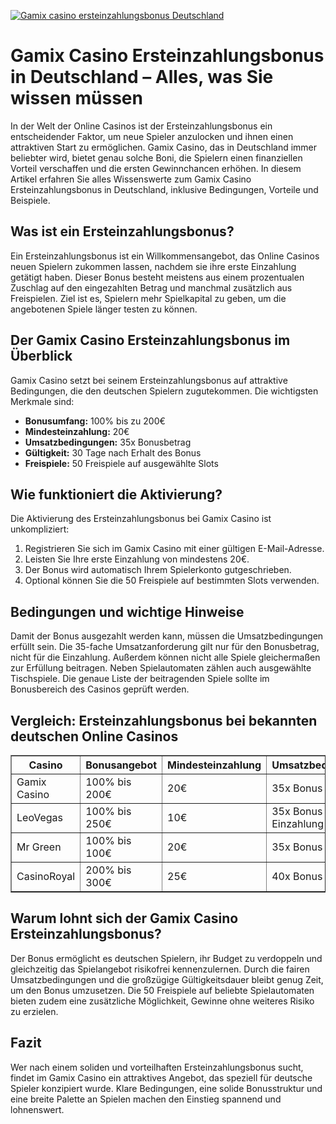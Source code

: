 [![Gamix casino ersteinzahlungsbonus Deutschland](https://123-caf.pages.dev/gitsignup.png)](https://vrmoo.ru/Bt82HjjY)

<h1>Gamix Casino Ersteinzahlungsbonus in Deutschland – Alles, was Sie wissen müssen</h1>  <p>In der Welt der Online Casinos ist der Ersteinzahlungsbonus ein entscheidender Faktor, um neue Spieler anzulocken und ihnen einen attraktiven Start zu ermöglichen. Gamix Casino, das in Deutschland immer beliebter wird, bietet genau solche Boni, die Spielern einen finanziellen Vorteil verschaffen und die ersten Gewinnchancen erhöhen. In diesem Artikel erfahren Sie alles Wissenswerte zum Gamix Casino Ersteinzahlungsbonus in Deutschland, inklusive Bedingungen, Vorteile und Beispiele.</p>  <h2>Was ist ein Ersteinzahlungsbonus?</h2>  <p>Ein Ersteinzahlungsbonus ist ein Willkommensangebot, das Online Casinos neuen Spielern zukommen lassen, nachdem sie ihre erste Einzahlung getätigt haben. Dieser Bonus besteht meistens aus einem prozentualen Zuschlag auf den eingezahlten Betrag und manchmal zusätzlich aus Freispielen. Ziel ist es, Spielern mehr Spielkapital zu geben, um die angebotenen Spiele länger testen zu können.</p>  <h2>Der Gamix Casino Ersteinzahlungsbonus im Überblick</h2>  <p>Gamix Casino setzt bei seinem Ersteinzahlungsbonus auf attraktive Bedingungen, die den deutschen Spielern zugutekommen. Die wichtigsten Merkmale sind:</p>  <ul>   <li><strong>Bonusumfang:</strong> 100% bis zu 200€</li>   <li><strong>Mindesteinzahlung:</strong> 20€</li>   <li><strong>Umsatzbedingungen:</strong> 35x Bonusbetrag</li>   <li><strong>Gültigkeit:</strong> 30 Tage nach Erhalt des Bonus</li>   <li><strong>Freispiele:</strong> 50 Freispiele auf ausgewählte Slots</li> </ul>  <h2>Wie funktioniert die Aktivierung?</h2>  <p>Die Aktivierung des Ersteinzahlungsbonus bei Gamix Casino ist unkompliziert:</p>  <ol>   <li>Registrieren Sie sich im Gamix Casino mit einer gültigen E-Mail-Adresse.</li>   <li>Leisten Sie Ihre erste Einzahlung von mindestens 20€.</li>   <li>Der Bonus wird automatisch Ihrem Spielerkonto gutgeschrieben.</li>   <li>Optional können Sie die 50 Freispiele auf bestimmten Slots verwenden.</li> </ol>  <h2>Bedingungen und wichtige Hinweise</h2>  <p>Damit der Bonus ausgezahlt werden kann, müssen die Umsatzbedingungen erfüllt sein. Die 35-fache Umsatzanforderung gilt nur für den Bonusbetrag, nicht für die Einzahlung. Außerdem können nicht alle Spiele gleichermaßen zur Erfüllung beitragen. Neben Spielautomaten zählen auch ausgewählte Tischspiele. Die genaue Liste der beitragenden Spiele sollte im Bonusbereich des Casinos geprüft werden.</p>  <h2>Vergleich: Ersteinzahlungsbonus bei bekannten deutschen Online Casinos</h2>  <table border="1" cellpadding="8" cellspacing="0" style="border-collapse: collapse; width: 100%;">   <thead>     <tr>       <th>Casino</th>       <th>Bonusangebot</th>       <th>Mindesteinzahlung</th>       <th>Umsatzbedingungen</th>       <th>Freispiele</th>     </tr>   </thead>   <tbody>     <tr>       <td>Gamix Casino</td>       <td>100% bis 200€</td>       <td>20€</td>       <td>35x Bonus</td>       <td>50 Freispiele</td>     </tr>     <tr>       <td>LeoVegas</td>       <td>100% bis 250€</td>       <td>10€</td>       <td>35x Bonus + Einzahlung</td>       <td>20 Freispiele</td>     </tr>     <tr>       <td>Mr Green</td>       <td>100% bis 100€</td>       <td>20€</td>       <td>35x Bonus</td>       <td>Keine</td>     </tr>     <tr>       <td>CasinoRoyal</td>       <td>200% bis 300€</td>       <td>25€</td>       <td>40x Bonus</td>       <td>30 Freispiele</td>     </tr>   </tbody> </table>  <h2>Warum lohnt sich der Gamix Casino Ersteinzahlungsbonus?</h2>  <p>Der Bonus ermöglicht es deutschen Spielern, ihr Budget zu verdoppeln und gleichzeitig das Spielangebot risikofrei kennenzulernen. Durch die fairen Umsatzbedingungen und die großzügige Gültigkeitsdauer bleibt genug Zeit, um den Bonus umzusetzen. Die 50 Freispiele auf beliebte Spielautomaten bieten zudem eine zusätzliche Möglichkeit, Gewinne ohne weiteres Risiko zu erzielen.</p>  <h2>Fazit</h2>  <p>Wer nach einem soliden und vorteilhaften Ersteinzahlungsbonus sucht, findet im Gamix Casino ein attraktives Angebot, das speziell für deutsche Spieler konzipiert wurde. Klare Bedingungen, eine solide Bonusstruktur und eine breite Palette an Spielen machen den Einstieg spannend und lohnenswert.</p>
